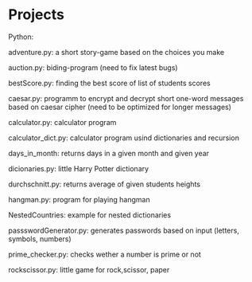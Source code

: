 # Projects

Python:

adventure.py: a short story-game based on the choices you make

auction.py: biding-program (need to fix latest bugs)

bestScore.py: finding the best score of list of students scores

caesar.py: programm to encrypt and decrypt short one-word messages based on caesar cipher (need to be optimized for longer messages)

calculator.py: calculator program 

calculator_dict.py: calculator program usind dictionaries and recursion

days_in_month: returns days in a given month and given year

dicionaries.py: little Harry Potter dictionary

durchschnitt.py: returns average of given students heights

hangman.py: program for playing hangman

NestedCountries: example for nested dictionaries

passswordGenerator.py: generates passwords based on input (letters, symbols, numbers)

prime_checker.py: checks wether a number is prime or not

rockscissor.py: little game for rock,scissor, paper
